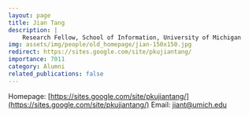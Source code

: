 ```yaml
---
layout: page
title: Jian Tang
description: |
    Research Fellow, School of Information, University of Michigan
img: assets/img/people/old_homepage/jian-150x150.jpg
redirect: https://sites.google.com/site/pkujiantang/
importance: 7011
category: Alumni
related_publications: false
---
```

Homepage: [https://sites.google.com/site/pkujiantang/](https://sites.google.com/site/pkujiantang/)
Email: [jiant@umich.edu](mailto:jiant@umich.edu)
